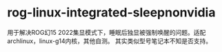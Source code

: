 # rog-linux-integrated-sleepnonvidia
用于解决ROG幻15 2022集显模式下，睡眠后独显被强制唤醒的问题。适配archlinux，linux-g14内核，其他自测。
其实类似型号笔记本不知是否支持。